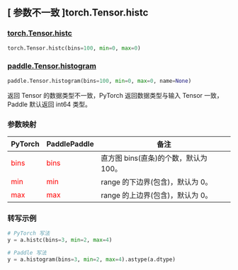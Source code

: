 ## [ 参数不一致 ]torch.Tensor.histc

### [torch.Tensor.histc](https://pytorch.org/docs/stable/generated/torch.Tensor.histc.html?highlight=torch+tensor+histc#torch.Tensor.histc)

```python
torch.Tensor.histc(bins=100, min=0, max=0)
```

### [paddle.Tensor.histogram](https://www.paddlepaddle.org.cn/documentation/docs/zh/develop/api/paddle/Tensor_cn.html#histogram-bins-100-min-0-max-0)

```python
paddle.Tensor.histogram(bins=100, min=0, max=0, name=None)
```

返回 Tensor 的数据类型不一致，PyTorch 返回数据类型与输入 Tensor 一致， Paddle 默认返回 int64 类型。

### 参数映射

| PyTorch                           | PaddlePaddle                 | 备注                                                   |
|-----------------------------------|------------------------------| ------------------------------------------------------ |
| <font color='red'> bins </font> | <font color='red'> bins </font> | 直方图 bins(直条)的个数，默认为 100。                                     |
| <font color='red'> min </font> | <font color='red'> min </font> | range 的下边界(包含)，默认为 0。                                     |
| <font color='red'> max </font> | <font color='red'> max </font> | range 的上边界(包含)，默认为 0。                                     |

### 转写示例

```python
# PyTorch 写法
y = a.histc(bins=3, min=2, max=4)

# Paddle 写法
y = a.histogram(bins=3, min=2, max=4).astype(a.dtype)
```

